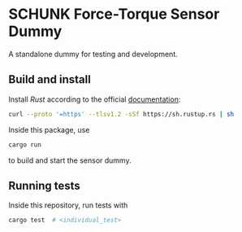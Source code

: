 # SCHUNK Force-Torque Sensor Dummy

A standalone dummy for testing and development.

## Build and install
Install _Rust_ according to the official [documentation](https://www.rust-lang.org/tools/install):
```bash
curl --proto '=https' --tlsv1.2 -sSf https://sh.rustup.rs | sh
```

Inside this package, use

```bash
cargo run
```
to build and start the sensor dummy.


## Running tests
Inside this repository, run tests with

```bash
cargo test  # <individual_test>
```
